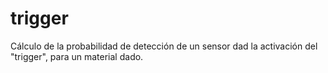 trigger
=======

Cálculo de la probabilidad de detección de un sensor dad la activación del "trigger", para un material dado.
